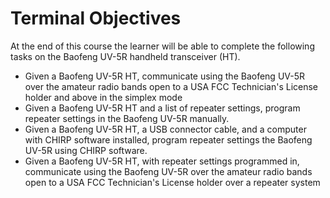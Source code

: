 # Terminal Objectives

At the end of this course the learner will be able to complete the following tasks on the Baofeng UV-5R handheld transceiver (HT).

* Given a Baofeng UV-5R HT, communicate using the Baofeng UV-5R over the amateur radio bands open to a USA FCC Technician's License holder and above in the simplex mode
* Given a Baofeng UV-5R HT and a list of repeater settings, program repeater settings in the Baofeng UV-5R manually.
* Given a Baofeng UV-5R HT, a USB connector cable, and a computer with CHIRP software installed, program repeater settings the Baofeng UV-5R using CHIRP software.
* Given a Baofeng UV-5R HT, with repeater settings programmed in, communicate using the Baofeng UV-5R over the amateur radio bands open to a USA FCC Technician's License holder over a repeater system
